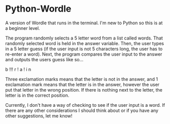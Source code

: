 # Python-Wordle
A version of Wordle that runs in the terminal. I'm new to Python so this is at a beginner level.

The program randomly selects a 5 letter word from a list called words. That randomly selected word is held in the answer variable.
Then, the user types in a 5 letter guess (if the user input is not 5 characters long, the user has to re-enter a word).
Next, the program compares the user input to the answer and outputs the users guess like so...

b !!!
r !
a !
i
n

Three exclamation marks means that the letter is not in the answer, and 1 exclamation mark means that the letter is in the answer,
however the user put that letter in the wrong position. If there is nothing next to the letter, the letter is in the correct position.

Currently, I don't have a way of checking to see if the user input is a word. If there are any other considerations I should think about
or if you have any other suggestions, let me know!
